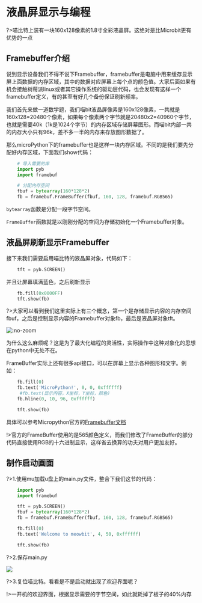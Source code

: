 # 液晶屏显示与编程

?>喵比特上装有一块160x128像素的1.8寸全彩液晶屏。这绝对是比Microbit更有优势的一点

## Framebuffer介绍

说到显示设备我们不得不说下Framebuffer，framebuffer是电脑中用来缓存显示屏上面数据的内存区域，其中的数据对应屏幕上每个点的颜色值。大家后面如果有机会接触树莓派linux或者其它操作系统的驱动层代码，也会发现有这样一个framebuffer定义，有的甚至有好几个备份保证刷新频率。

我们首先来做一道数学题，我们喵bit液晶屏像素是160x128像素，一共就是160x128=20480个像素，如果每个像素两个字节就是20480x2=40960个字节，也就是需要40k（1k是1024个字节）的内存区域存储屏幕图形。而喵bit内部一共的内存大小只有96k，差不多一半的内存来存放图形数据了。

那么microPython下的framebuffer也是这样一块内存区域。不同的是我们要先分配好内存区域，下面我们show代码：

```python
	# 导入需要的库
	import pyb
	import framebuf

	# 分配内存空间
	fbuf = bytearray(160*128*2)
	fb = framebuf.FrameBuffer(fbuf, 160, 128, framebuf.RGB565)
``` 

`bytearray`函数是分配一段字节空间。

`FrameBuffer`函数就是以刚刚分配的空间为存储初始化一个Framebuffer对象。

## 液晶屏刷新显示Framebuffer

接下来我们需要启用喵比特的液晶屏对象，代码如下：
```python
	tft = pyb.SCREEN()
```
并且让屏幕填满蓝色，之后刷新显示
```python
	fb.fill(0x0000FF)
	tft.show(fb)
```  
?>大家可以看到我们这里实际上有三个概念，第一个是存储显示内容的内存空间fbuf，之后是控制显示内容的Framebuffer对象fb，最后是液晶屏对象tft。  

![](https://s2.ax1x.com/2019/01/29/kQsxVx.png ':no-zoom')  

为什么这么麻烦呢？这是为了最大化编程的灵活性，实际操作中这种对象化的思想在python中无处不在。

FrameBuffer实际上还有很多api接口，可以在屏幕上显示各种图形和文字。例如：  

```python
	fb.fill(0)
	fb.text('MicroPython!', 0, 0, 0xffffff) 
	 #fb.text(显示内容，X坐标，Y坐标，颜色)  
	fb.hline(0, 10, 96, 0xffffff)

	tft.show(fb)
```	
具体可以参考Micropython官方的[Framebuffer文档](https://docs.micropython.org/en/latest/library/framebuf.html)

!>官方的FrameBuffer使用的是565颜色定义，而我们修改了FrameBuffer的部分代码直接使用RGB的十六进制显示，这样省去换算的功夫对用户更加友好。

## 制作启动画面

?>1.使用mu加载u盘上的main.py文件，整合下我们这节的代码：
```python
	import pyb
	import framebuf

	tft = pyb.SCREEN()
	fbuf = bytearray(160*128*2)
	fb = framebuf.FrameBuffer(fbuf, 160, 128, framebuf.RGB565)

	fb.fill(0)
	fb.text('Welcome to meowbit', 4, 50, 0xffffff) 

	tft.show(fb)
```
?>2.保存main.py

![](https://s2.ax1x.com/2019/01/29/kQw6dU.png)

?>3.复位喵比特。看看是不是启动就出现了欢迎界面呢？  
  
!>一开机的欢迎界面，根据显示需要的字节空间，如此就耗掉了板子的40%内存